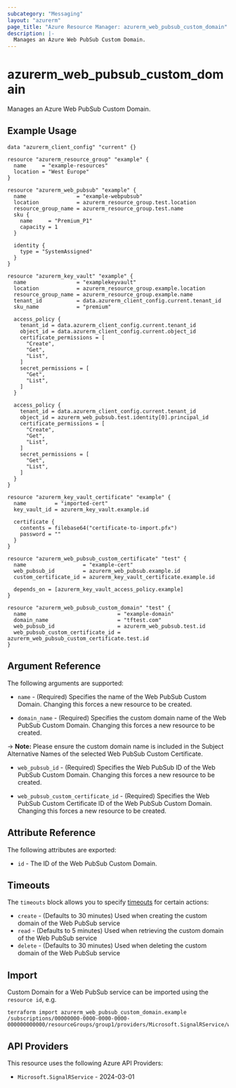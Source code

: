 ```yaml
---
subcategory: "Messaging"
layout: "azurerm"
page_title: "Azure Resource Manager: azurerm_web_pubsub_custom_domain"
description: |-
  Manages an Azure Web PubSub Custom Domain.
---
```


# azurerm_web_pubsub_custom_domain

Manages an Azure Web PubSub Custom Domain.

## Example Usage

```hcl
data "azurerm_client_config" "current" {}

resource "azurerm_resource_group" "example" {
  name     = "example-resources"
  location = "West Europe"
}

resource "azurerm_web_pubsub" "example" {
  name                = "example-webpubsub"
  location            = azurerm_resource_group.test.location
  resource_group_name = azurerm_resource_group.test.name
  sku {
    name     = "Premium_P1"
    capacity = 1
  }

  identity {
    type = "SystemAssigned"
  }
}

resource "azurerm_key_vault" "example" {
  name                = "examplekeyvault"
  location            = azurerm_resource_group.example.location
  resource_group_name = azurerm_resource_group.example.name
  tenant_id           = data.azurerm_client_config.current.tenant_id
  sku_name            = "premium"

  access_policy {
    tenant_id = data.azurerm_client_config.current.tenant_id
    object_id = data.azurerm_client_config.current.object_id
    certificate_permissions = [
      "Create",
      "Get",
      "List",
    ]
    secret_permissions = [
      "Get",
      "List",
    ]
  }

  access_policy {
    tenant_id = data.azurerm_client_config.current.tenant_id
    object_id = azurerm_web_pubsub.test.identity[0].principal_id
    certificate_permissions = [
      "Create",
      "Get",
      "List",
    ]
    secret_permissions = [
      "Get",
      "List",
    ]
  }
}

resource "azurerm_key_vault_certificate" "example" {
  name         = "imported-cert"
  key_vault_id = azurerm_key_vault.example.id

  certificate {
    contents = filebase64("certificate-to-import.pfx")
    password = ""
  }
}

resource "azurerm_web_pubsub_custom_certificate" "test" {
  name                  = "example-cert"
  web_pubsub_id         = azurerm_web_pubsub.example.id
  custom_certificate_id = azurerm_key_vault_certificate.example.id

  depends_on = [azurerm_key_vault_access_policy.example]
}

resource "azurerm_web_pubsub_custom_domain" "test" {
  name                             = "example-domain"
  domain_name                      = "tftest.com"
  web_pubsub_id                    = azurerm_web_pubsub.test.id
  web_pubsub_custom_certificate_id = azurerm_web_pubsub_custom_certificate.test.id
}
```
## Argument Reference

The following arguments are supported:

* `name` - (Required) Specifies the name of the Web PubSub Custom Domain. Changing this forces a new resource to be created.

* `domain_name` - (Required) Specifies the custom domain name of the Web PubSub Custom Domain. Changing this forces a new resource to be created.

-> **Note:** Please ensure the custom domain name is included in the Subject Alternative Names of the selected Web PubSub Custom Certificate.

* `web_pubsub_id` - (Required) Specifies the Web PubSub ID of the Web PubSub Custom Domain. Changing this forces a new resource to be created.

* `web_pubsub_custom_certificate_id` - (Required) Specifies the Web PubSub Custom Certificate ID of the Web PubSub Custom Domain. Changing this forces a new resource to be created.

## Attribute Reference

The following attributes are exported:

* `id` - The ID of the Web PubSub Custom Domain.

## Timeouts

The `timeouts` block allows you to specify [timeouts](https://developer.hashicorp.com/terraform/language/resources/configure#define-operation-timeouts) for certain actions:

* `create` - (Defaults to 30 minutes) Used when creating the custom domain of the Web PubSub service
* `read` - (Defaults to 5 minutes) Used when retrieving the custom domain of the Web PubSub service
* `delete` - (Defaults to 30 minutes) Used when deleting the custom domain of the Web PubSub service

## Import

Custom Domain for a Web PubSub service can be imported using the `resource id`, e.g.

```shell
terraform import azurerm_web_pubsub_custom_domain.example /subscriptions/00000000-0000-0000-0000-000000000000/resourceGroups/group1/providers/Microsoft.SignalRService/webPubSub/webpubsub1/customDomains/customDomain1
```

## API Providers
<!-- This section is generated, changes will be overwritten -->
This resource uses the following Azure API Providers:

* `Microsoft.SignalRService` - 2024-03-01
